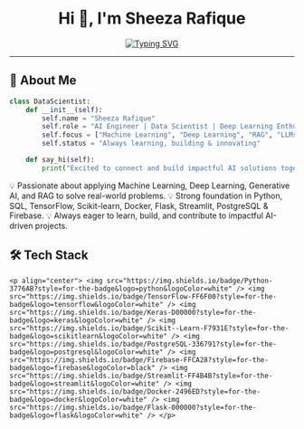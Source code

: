 <!-- Profile README for Sheeza Rafique -->

<h1 align="center">Hi 👋, I'm Sheeza Rafique</h1>

<p align="center">
  <a href="https://github.com/Sheeza-Sheeza">
    <img src="https://readme-typing-svg.herokuapp.com?font=Fira+Code&weight=600&size=22&pause=1000&color=1E90FF&center=true&vCenter=true&width=550&lines=AI+Engineer+%7C+Data+Scientist+%7C+Deep+Learning+Enthusiast;Machine+Learning+%7C+LLMs+%7C+RAG+%7C+Generative+AI" alt="Typing SVG" />
  </a>
</p>

---

## 🌟 About Me  

```python
class DataScientist:
    def __init__(self):
        self.name = "Sheeza Rafique"
        self.role = "AI Engineer | Data Scientist | Deep Learning Enthusiast"
        self.focus = ["Machine Learning", "Deep Learning", "RAG", "LLMs"]
        self.status = "Always learning, building & innovating"

    def say_hi(self):
        print("Excited to connect and build impactful AI solutions together!")
```
💡 Passionate about applying Machine Learning, Deep Learning, Generative AI, and RAG to solve real-world problems.
💡 Strong foundation in Python, SQL, TensorFlow, Scikit-learn, Docker, Flask, Streamlit, PostgreSQL & Firebase.
💡 Always eager to learn, build, and contribute to impactful AI-driven projects.


## 🛠️ Tech Stack
```
<p align="center"> <img src="https://img.shields.io/badge/Python-3776AB?style=for-the-badge&logo=python&logoColor=white" /> <img src="https://img.shields.io/badge/TensorFlow-FF6F00?style=for-the-badge&logo=tensorflow&logoColor=white" /> <img src="https://img.shields.io/badge/Keras-D00000?style=for-the-badge&logo=keras&logoColor=white" /> <img src="https://img.shields.io/badge/Scikit--Learn-F7931E?style=for-the-badge&logo=scikitlearn&logoColor=white" /> <img src="https://img.shields.io/badge/PostgreSQL-336791?style=for-the-badge&logo=postgresql&logoColor=white" /> <img src="https://img.shields.io/badge/Firebase-FFCA28?style=for-the-badge&logo=firebase&logoColor=black" /> <img src="https://img.shields.io/badge/Streamlit-FF4B4B?style=for-the-badge&logo=streamlit&logoColor=white" /> <img src="https://img.shields.io/badge/Docker-2496ED?style=for-the-badge&logo=docker&logoColor=white" /> <img src="https://img.shields.io/badge/Flask-000000?style=for-the-badge&logo=flask&logoColor=white" /> </p>
```
